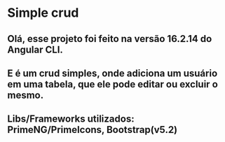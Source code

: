 # Simple crud

## Olá, esse projeto foi feito na versão 16.2.14 do Angular CLI.

## E é um crud simples, onde adiciona um usuário em uma tabela, que ele pode editar ou excluir o mesmo.

## Libs/Frameworks utilizados: PrimeNG/PrimeIcons, Bootstrap(v5.2)
